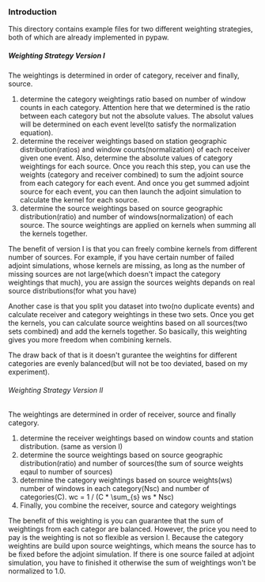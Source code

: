 ### Introduction

This directory contains example files for two different weighting strategies,
both of which are already implemented in pypaw.

##### Weighting Strategy Version I

The weightings is determined in order of category, receiver and finally, source.
  1. determine the category weightings ratio based on number of window counts in each category.
    Attention here that we determined is the ratio between each category but not the absolute
    values. The absolut values will be determined on each event level(to satisfy the
    normalization equation).
  2. determine the receiver weightings based on station geographic distribution(ratios) and window
    counts(normalization) of each receiver given one event.
    Also, determine the absolute values of category weightings for each source.
    Once you reach this step, you can use the weights
    (category and receiver combined) to sum the adjoint source from each category for each event.
    And once you get summed adjoint source for each event, you can then launch the adjoint simulation
    to calculate the kernel for each source.
  3. determine the source weightings based on source geographic distribution(ratio) and
    number of windows(normalization) of each source. The source weightings are applied on kernels
    when summing all the kernels together.

The benefit of version I is that you can freely combine kernels from different number of sources.
For example, if you have certain number of failed adjoint simulations, whose kernels are missing,
as long as the number of missing sources are not large(which doesn't impact the category weightings
that much), you are assign the sources weights depands on real source distributions(for what you have)

Another case is that you split you dataset into two(no duplicate events) and calculate receiver
and category weightings in these two sets. Once you get the kernels, you can calculate source
weightins based on all sources(two sets combined) and add the kernels together. So basically,
this weighting gives you more freedom when combining kernels.

The draw back of that is it doesn't gurantee the weightins for different categories are
evenly balanced(but will not be too deviated, based on my experiment).


###### Weighting Strategy Version II
The weightings are determined in order of receiver, source and finally category.
  1. determine the receiver weightings based on window counts and station distribution.
    (same as version I)
  2. determine the source weightings based on source geographic distribution(ratio) and
    number of sources(the sum of source weights eqaul to number of sources)
  3. determine the category weightings based on source weights(ws) number of windows in
    each category(Nsc) and number of categories(C).
      wc = 1 / (C * \sum_{s} ws * Nsc)
  4. Finally, you combine the receiver, source and category weightings

The benefit of this weighting is you can guarantee that the sum of weightings from each
categor are balanced. However, the price you need to pay is the weighting is not so flexible
as version I. Because the category weightins are build upon source weightings, which means
the source has to be fixed before the adjoint simulation. If there is one source failed at
adjoint simulation, you have to finished it otherwise the sum of weightings won't be
normalized to 1.0.
